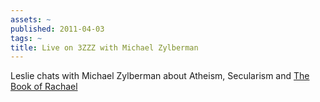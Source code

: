 ```yaml
---
assets: ~
published: 2011-04-03
tags: ~
title: Live on 3ZZZ with Michael Zylberman
---
```

Leslie chats with Michael Zylberman about Atheism, Secularism and [The Book of Rachael](http://cannold.com/articles/article/the-book-of-rachael/) 